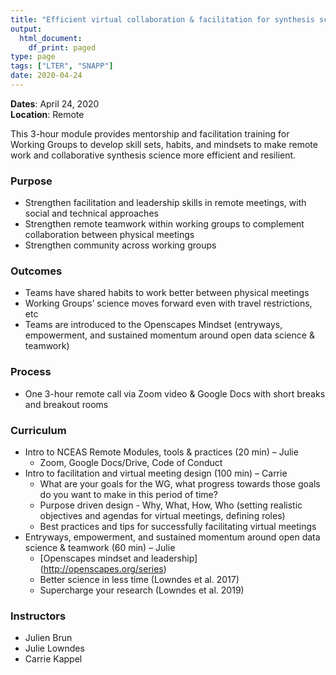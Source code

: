 ```yaml
---
title: "Efficient virtual collaboration & facilitation for synthesis science"
output:
  html_document:
    df_print: paged
type: page
tags: ["LTER", "SNAPP"]
date: 2020-04-24
---
```




__Dates__: April 24, 2020<br>
__Location__: Remote <br>


This 3-hour module provides mentorship and facilitation training for Working Groups to develop skill sets, habits, and mindsets to make remote work and collaborative synthesis science more efficient and resilient.

### Purpose

* Strengthen facilitation and leadership skills in remote meetings, with social and technical approaches
* Strengthen remote teamwork within working groups to complement collaboration between physical meetings 
* Strengthen community across working groups


### Outcomes

* Teams have shared habits to work better between physical meetings
* Working Groups’ science moves forward even with travel restrictions, etc
* Teams are introduced to the Openscapes Mindset (entryways, empowerment, and sustained momentum around open data science & teamwork)

### Process
* One 3-hour remote call via Zoom video & Google Docs
with short breaks and breakout rooms

### Curriculum

* Intro to NCEAS Remote Modules, tools & practices (20 min) – Julie
    * Zoom, Google Docs/Drive, Code of Conduct
* Intro to facilitation and virtual meeting design (100 min) – Carrie
    * What are your goals for the WG, what progress towards those goals do you want to make in this period of time?
    * Purpose driven design - Why, What, How, Who (setting realistic objectives and agendas for virtual meetings, defining roles)
    * Best practices and tips for successfully facilitating virtual meetings 
* Entryways, empowerment, and sustained momentum around open data science & teamwork (60 min) – Julie
    * [Openscapes mindset and leadership] (http://openscapes.org/series)
    * Better science in less time (Lowndes et al. 2017)
    * Supercharge your research (Lowndes et al. 2019)

### Instructors

* Julien Brun
* Julie Lowndes
* Carrie Kappel
